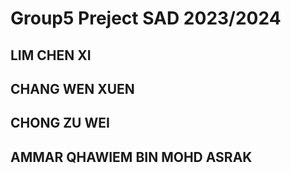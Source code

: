 # Group5 Preject SAD 2023/2024
## LIM CHEN XI
## CHANG WEN XUEN 
## CHONG ZU WEI
## AMMAR QHAWIEM BIN MOHD ASRAK
